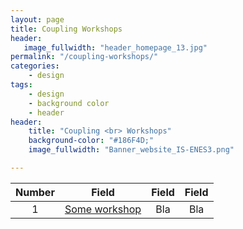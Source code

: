 ```yaml
---
layout: page
title: Coupling Workshops
header:
   image_fullwidth: "header_homepage_13.jpg"
permalink: "/coupling-workshops/"
categories:
    - design
tags:
    - design
    - background color
    - header
header:
    title: "Coupling <br> Workshops"
    background-color: "#186F4D;"
    image_fullwidth: "Banner_website_IS-ENES3.png"

---
```


Number  | Field | Field | Field
:------:|:-----:|:-----:|:------:
1 | [Some workshop](https://is-enes3.github.io/IS-ENES-Portal-Website/coupling-workshops-detailed#some-workshop) | Bla | Bla
